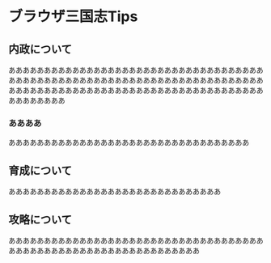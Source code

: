 # ブラウザ三国志Tips

## 内政について

ああああああああああああああああああああああああああああああああああああああああああああああああああああああああああああああああああああああああああああああああああああああああああああああああああああああああああああああああああああ


### ああああ

ああああああああああああああああああああああああああああああああああ

## 育成について

ああああああああああああああああああああああああああああああ

## 攻略について

あああああああああああああああああああああああああああああああああああああああああああああああああああああああああああああああ
